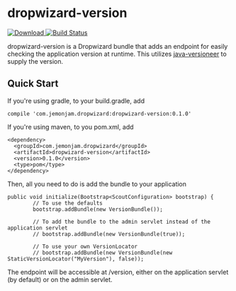 dropwizard-version
==================
[ ![Download](https://api.bintray.com/packages/jacob-meacham/maven/dropwizard-version/images/download.svg) ](https://bintray.com/jacob-meacham/maven/dropwizard-version/_latestVersion) [![Build Status](https://travis-ci.org/jacob-meacham/dropwizard-version.svg?branch=develop)](https://travis-ci.org/jacob-meacham/dropwizard-version)

dropwizard-version is a Dropwizard bundle that adds an endpoint for easily checking the application version at runtime. This utilizes [java-versioneer](https://github.com/jacob-meacham/java-versioneer) to supply the version.

Quick Start
-----------
If you're using gradle, to your build.gradle, add
```
compile 'com.jemonjam.dropwizard:dropwizard-version:0.1.0'
```

If you're using maven, to you pom.xml, add
```
<dependency>
  <groupId>com.jemonjam.dropwizard</groupId>
  <artifactId>dropwizard-version</artifactId>
  <version>0.1.0</version>
  <type>pom</type>
</dependency>
```

Then, all you need to do is add the bundle to your application
```
public void initialize(Bootstrap<ScoutConfiguration> bootstrap) {
        // To use the defaults
        bootstrap.addBundle(new VersionBundle());

        // To add the bundle to the admin servlet instead of the application servlet
        // bootstrap.addBundle(new VersionBundle(true));

        // To use your own VersionLocator
        // bootstrap.addBundle(new VersionBundle(new StaticVersionLocator("MyVersion"), false));        
```

The endpoint will be accessible at /version, either on the application servlet (by default) or on the admin servlet.
